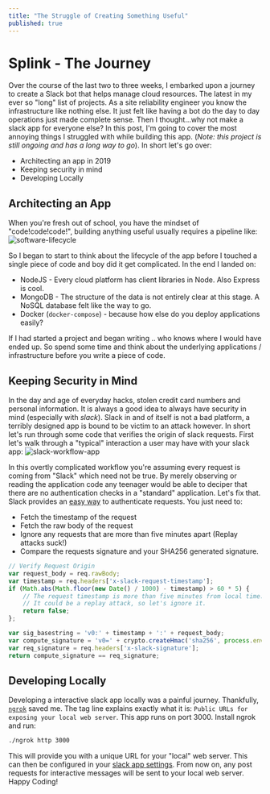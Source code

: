 ```yaml
---
title: "The Struggle of Creating Something Useful"
published: true
---
```


# Splink - The Journey

Over the course of the last two to three weeks, I embarked upon a journey to create a Slack bot that helps manage cloud resources. The latest in my ever so "long" list of projects. As a site reliability engineer you know the infrastructure like nothing else. It just felt like having a bot do the day to day operations just made complete sense. Then I thought...why not make a slack app for everyone else? In this post, I'm going to cover the most annoying things I struggled with while building this app. (_Note: this project is still ongoing and has a long way to go_). In short let's go over:

- Architecting an app in 2019
- Keeping security in mind 
- Developing Locally

## Architecting an App 
When you're fresh out of school, you have the mindset of "code!code!code!", building anything useful usually requires a pipeline like:
![software-lifecycle](http://www.mobilecaddy.net/wp-content/uploads/2015/01/Mobile-App-Lifecycle-Flow-2.jpg)

So I began to start to think about the lifecycle of the app before I touched a single piece of code and boy did it get complicated. In the end I landed on:

- NodeJS - Every cloud platform has client libraries in Node. Also Express is cool. 
- MongoDB - The structure of the data is not entirely clear at this stage. A NoSQL database felt like the way to go. 
- Docker (`docker-compose`) - because how else do you deploy applications easily? 

If I had started a project and began writing .. who knows where I would have ended up. So spend some time and think about the underlying applications / infrastructure before you write a piece of code. 

## Keeping Security in Mind
In the day and age of everyday hacks, stolen credit card numbers and personal information. It is always a good idea to always have security in mind (especially with _slack_). Slack in and of itself is not a bad platform, a terribly designed app is bound to be victim to an attack however. In short let's run through some code that verifies the origin of slack requests. First let's walk through a "typical" interaction a user may have with your slack app:
![slack-workflow-app](https://a.slack-edge.com/4389b/img/api/articles/approval_workflows.png)

In this overtly complicated workflow you're assuming every request is coming from "Slack" which need not be true. By merely observing or reading the application code any teenager would be able to deciper that there are no authentication checks in a "standard" application. Let's fix that. Slack provides an [easy way](https://api.slack.com/docs/verifying-requests-from-slack) to authenticate requests. You just need to:

- Fetch the timestamp of the request
- Fetch the raw body of the request
- Ignore any requests that are more than five minutes apart (Replay attacks suck!)
- Compare the requests signature and your SHA256 generated signature. 

```js
// Verify Request Origin
var request_body = req.rawBody;
var timestamp = req.headers['x-slack-request-timestamp'];
if (Math.abs(Math.floor(new Date() / 1000) - timestamp) > 60 * 5) {
    // The request timestamp is more than five minutes from local time.
    // It could be a replay attack, so let's ignore it.
    return false;
};

var sig_basestring = 'v0:' + timestamp + ':' + request_body;
var compute_signature = 'v0=' + crypto.createHmac('sha256', process.env.SLACK_SIGNING_SECRET).update(sig_basestring).digest('hex');
var req_signature = req.headers['x-slack-signature'];
return compute_signature == req_signature;
```

## Developing Locally
Developing a interactive slack app locally was a painful journey. Thankfully, [`ngrok`](https://ngrok.com/) saved me. The tag line explains exactly what it is: `Public URLs for exposing your local web server`. This app runs on port 3000. Install ngrok and run:

```bash
./ngrok http 3000
```

This will provide you with a unique URL for your "local" web server. This can then be configured in your [slack app settings](https://api.slack.com/tutorials/intro-to-message-buttons). From now on, any post requests for interactive messages will be sent to your local web server. Happy Coding!